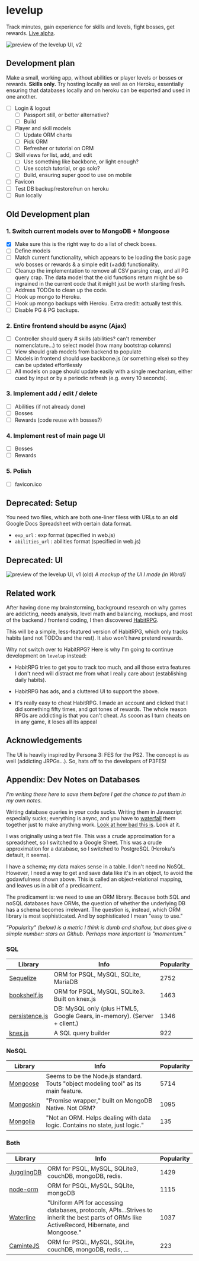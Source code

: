 # levelup

Track minutes, gain experience for skills and levels, fight bosses, get
rewards. [Live alpha](http://rhubarb-crisp-2752.herokuapp.com/).

![preview of the levelup UI, v2](ui-v2.png)


## Development plan

Make a small, working app, without abilities or player levels or bosses or
rewards. **Skills only.** Try hosting locally as well as on Heroku, essentially
ensuring that databases locally and on heroku can be exported and used in one
another.

- [ ] Login & logout
	- [ ] Passport still, or better alternative?
	- [ ] Build
- [ ] Player and skill models
	- [ ] Update ORM charts
	- [ ] Pick ORM
	- [ ] Refresher or tutorial on ORM
- [ ] Skill views for list, add, and edit
	- [ ] Use something like backbone, or light enough?
	- [ ] Use scotch tutorial, or go solo?
	- [ ] Build, ensuring super good to use on mobile
- [ ] Favicon
- [ ] Test DB backup/restore/run on heroku
- [ ] Run locally

## Old Development plan

### 1. Switch current models over to MongoDB + Mongoose
- [X] Make sure this is the right way to do a list of check boxes.
- [ ] Define models
- [ ] Match current functionality, which appears to be loading the basic page w/o bosses or rewards & a simple edit (+add) functionality.
- [ ] Cleanup the implementation to remove all CSV parsing crap, and all PG query crap. The data model that the old functions return might be so ingrained in the current code that it might just be worth starting fresh.
- [ ] Address TODOs to clean up the code.
- [ ] Hook up mongo to Heroku.
- [ ] Hook up mongo backups with Heroku. Extra credit: actually test this.
- [ ] Disable PG & PG backups.

### 2. Entire frontend should be async (Ajax)
- [ ] Controller should query # skills (abilities? can't remember nomenclature...) to select model (how many bootstrap columns)
- [ ] View should grab models from backend to populate
- [ ] Models in frontend should use backbone.js (or something else) so they can be updated effortlessly
- [ ] All models on page should update easily with a single mechanism, either cued by input or by a periodic refresh (e.g. every 10 seconds).

### 3. Implement add / edit / delete
- [ ] Abilities (if not already done)
- [ ] Bosses
- [ ] Rewards (code reuse with bosses?)

### 4. Implement rest of main page UI
- [ ] Bosses
- [ ] Rewards

### 5. Polish
- [ ] favicon.ico

## Deprecated: Setup
You need two files, which are both one-liner filess with URLs to an **old** Google Docs Spreadsheet with certain data format.
- `exp_url` :   exp format (specified in web.js)
- `abilities_url` : abilities format (specified in web.js)

## Deprecated: UI

![preview of the levelup UI, v1 (old)](ui-v1.png)
_A mockup of the UI I made (in Word!)_

## Related work
After having done my brainstorming, background research on why games are addicting, needs analysis, level math and balancing, mockups, and most of the backend / frontend coding, I then discovered [HabitRPG](https://habitrpg.com/).

This will be a simple, less-featured version of HabitRPG, which only tracks habits (and not TODOs and the rest). It also won't have pretend rewards.

Why not switch over to HabitRPG? Here is why I'm going to continue development on `levelup` instead:

* HabitRPG tries to get you to track too much, and all those extra features I don't need will distract me from what I really care about (establishing daily habits).

* HabitRPG has ads, and a cluttered UI to support the above.

* It's really easy to cheat HabitRPG. I made an account and clicked that I did something fifty times, and got tones of rewards. The whole reason RPGs are addicting is that you can't cheat. As sooon as I turn cheats on in any game, it loses all its appeal


## Acknowledgements
The UI is heavily inspired by Persona 3: FES for the PS2. The concept is as well (addicting JRPGs...). So, hats off to the developers of P3FES!


## Appendix: Dev Notes on Databases
_I'm writing these here to save them before I get the chance to put them in my own notes._

Writing database queries in your code sucks. Writing them in Javascript especially sucks; everything is async, and you have to [waterfall](https://github.com/caolan/async#waterfall) them together just to make anything work. [Look at how bad this is](https://gist.github.com/mbforbes/2a778ba828fc9b996a7a). Look at it.

I was originally using a text file. This was a crude approximation for a spreadsheet, so I switched to a Google Sheet. This was a crude approximation for a database, so I switched to PostgreSQL (Heroku's default, it seems).

I have a schema; my data makes sense in a table. I don't need no NoSQL. However, I need a way to get and save data like it's in an object, to avoid the godawfulness shown above. This is called an object-relational mapping, and leaves us in a bit of a predicament.

The predicament is: we need to use an ORM library. Because both SQL and noSQL databases have ORMs, the question of whether the underlying DB has a schema becomes irrelevant. The question is, instead, which ORM library is most sophisticated. And by sophisticated I mean "easy to use."

_"Popularity" (below) is a metric I think is dumb and shallow, but does give a simple number: stars on Github. Perhaps more important is "momentum."_

### SQL

Library | Info | Popularity
--- | --- | ---
[Sequelize](http://sequelizejs.com/) | ORM for PSQL, MySQL, SQLite, MariaDB | 2752
[bookshelf.js](http://bookshelfjs.org/) | ORM for PSQL, MySQL, SQLite3. Built on knex.js | 1463
[persistence.js](https://github.com/coresmart/persistencejs) | DB: MySQL only (plus HTML5, Google Gears, in-memory). (Server + client.) | 1346
[knex.js](http://knexjs.org/) | A SQL query builder | 922

### NoSQL

Library | Info | Popularity
--- | --- | ---
[Mongoose](http://mongoosejs.com/) | Seems to be the Node.js standard. Touts "object modeling tool" as its main feature. | 5714
[Mongoskin](https://github.com/kissjs/node-mongoskin) | "Promise wrapper," built on MongoDB Native. Not ORM?  | 1095
[Mongolia](https://github.com/masylum/mongolia) | "Not an ORM. Helps dealing with data logic. Contains no state, just logic." | 135

### Both
Library | Info | Popularity
--- | --- | ---
[JugglingDB](https://github.com/1602/jugglingdb) | ORM for PSQL, MySQL, SQLite3, couchDB, mongoDB, redis. | 1429
[node-orm](https://github.com/dresende/node-orm2) | ORM for PSQL, MySQL, SQLite, mongoDB | 1115
[Waterline](https://github.com/balderdashy/waterline) | "Uniform API for accessing databases, protocols, APIs...Strives to inherit the best parts of ORMs like ActiveRecord, Hibernate, and Mongoose." | 1037
[CaminteJS](https://github.com/biggora/caminte) | ORM for PSQL, MySQL, SQLite, couchDB, mongoDB, redis, ... | 223

